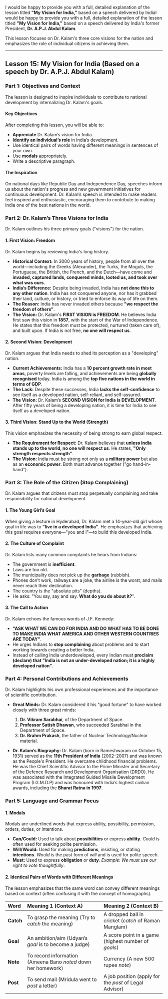 I would be happy to provide you with a full, detailed explanation of the lesson titled **"My Vision for India,"** based on a speech delivered by IndiaI would be happy to provide you with a full, detailed explanation of the lesson titled **"My Vision for India,"** based on a speech delivered by India's former President, **Dr. A.P.J. Abdul Kalam**.

This lesson focuses on Dr. Kalam's three core visions for the nation and emphasizes the role of individual citizens in achieving them.

***

## Lesson 15: My Vision for India (Based on a speech by Dr. A.P.J. Abdul Kalam)

### Part 1: Objectives and Context

The lesson is designed to inspire individuals to contribute to national development by internalizing Dr. Kalam's goals.

#### Key Objectives
After completing this lesson, you will be able to:
*   **Appreciate** Dr. Kalam’s vision for India.
*   **Identify an individual’s role** in India’s development.
*   Use identical pairs of words having different meanings in sentences of your own.
*   Use **modals** appropriately.
*   Write a descriptive paragraph.

#### The Inspiration
On national days like Republic Day and Independence Day, speeches inform us about the nation's progress and new government initiatives for continuous development. Dr. Kalam’s speech is intended to make readers feel inspired and enthusiastic, encouraging them to contribute to making India one of the best nations in the world.

### Part 2: Dr. Kalam’s Three Visions for India

Dr. Kalam outlines his three primary goals ("visions") for the nation.

#### 1. First Vision: Freedom
Dr. Kalam begins by reviewing India's long history.
*   **Historical Context:** In 3000 years of history, people from all over the world—including the Greeks (Alexander), the Turks, the Moguls, the Portuguese, the British, the French, and the Dutch—have come and **invaded, captured lands, conquered minds, looted us, and took over what was ours**.
*   **India’s Difference:** Despite being invaded, India has **not done this to any other nation**. India has not conquered anyone, nor has it grabbed their land, culture, or history, or tried to enforce its way of life on them.
*   **The Reason:** India has never invaded others because **"we respect the freedom of others"**.
*   **The Vision:** Dr. Kalam's **FIRST VISION is FREEDOM**. He believes India first saw this vision in **1857**, with the start of the War of Independence. He states that this freedom must be protected, nurtured (taken care of), and built upon. If India is not free, **no one will respect us**.

#### 2. Second Vision: Development
Dr. Kalam argues that India needs to shed its perception as a "developing" nation.
*   **Current Achievements:** India has a **10 percent growth rate in most areas**, poverty levels are falling, and achievements are being **globally recognised** today. India is among the **top five nations in the world in terms of GDP**.
*   **The Lack:** Despite these successes, India **lacks the self-confidence** to see itself as a developed nation, self-reliant, and self-assured.
*   **The Vision:** Dr. Kalam’s **SECOND VISION for India is DEVELOPMENT**. After fifty years of being a developing nation, it is time for India to see itself as a developed nation.

#### 3. Third Vision: Stand Up to the World (Strength)
This vision emphasizes the necessity of being strong to earn global respect.
*   **The Requirement for Respect:** Dr. Kalam believes that **unless India stands up to the world, no one will respect us**. He states, **"Only strength respects strength"**.
*   **The Vision:** India must be strong not only as a **military power** but also as an **economic power**. Both must advance together ("go hand-in-hand").

### Part 3: The Role of the Citizen (Stop Complaining)

Dr. Kalam argues that citizens must stop perpetually complaining and take responsibility for national development.

#### 1. The Young Girl’s Goal
When giving a lecture in Hyderabad, Dr. Kalam met a 14-year-old girl whose goal in life was to **"live in a developed India"**. He emphasizes that achieving this goal requires everyone—"you and I"—to build this developed India.

#### 2. The Culture of Complaint
Dr. Kalam lists many common complaints he hears from Indians:
*   The government is **inefficient**.
*   Laws are too old.
*   The municipality does not pick up the **garbage** (rubbish).
*   Phones don’t work, railways are a joke, the airline is the worst, and mails never reach their destination.
*   The country is the "absolute pits" (depths).
*   He asks: "You say, say and say. **What do you do about it?**".

#### 3. The Call to Action
Dr. Kalam echoes the famous words of J.F. Kennedy:
*   **"ASK WHAT WE CAN DO FOR INDIA AND DO WHAT HAS TO BE DONE TO MAKE INDIA WHAT AMERICA AND OTHER WESTERN COUNTRIES ARE TODAY"**.
*   He urges Indians to **stop complaining** about problems and to start working towards creating a better India.
*   Instead of calling India underdeveloped, every Indian must **proclaim (declare) that "India is not an under-developed nation; it is a highly developed nation"**.

### Part 4: Personal Contributions and Achievements

Dr. Kalam highlights his own professional experiences and the importance of scientific contribution.

*   **Great Minds:** Dr. Kalam considered it his "good fortune" to have worked closely with three great minds:
    1.  **Dr. Vikram Sarabhai**, of the Department of Space.
    2.  **Professor Satish Dhawan**, who succeeded Sarabhai in the Department of Space.
    3.  **Dr. Brahm Prakash**, the father of Nuclear Technology/Nuclear material.

*   **Dr. Kalam’s Biography:** Dr. Kalam (born in Rameshwaram on October 15, 1931) served as the **11th President of India** (2002–2007) and was known as the People's President. He overcame childhood financial problems. He was the Chief Scientific Advisor to the Prime Minister and Secretary of the Defence Research and Development Organisation (DRDO). He was associated with the Integrated Guided Missile Development Program (I.G.M.D.P) and was honoured with India’s highest civilian awards, including the **Bharat Ratna in 1997**.

### Part 5: Language and Grammar Focus

#### 1. Modals
Modals are underlined words that express ability, possibility, permission, orders, duties, or intentions.

*   **Can/Could:** Used to talk about **possibilities** or express **ability**. *Could* is often used for seeking polite permission.
*   **Will/Would:** Used for making **predictions**, insisting, or stating **intentions**. *Would* is the past form of *will* and is used for polite speech.
*   **Must:** Used to express **obligation** or **duty**. *Example: We must use our right to vote thoughtfully*.

#### 2. Identical Pairs of Words with Different Meanings
The lesson emphasizes that the same word can convey different meanings based on context (often confusing it with the concept of homographs).

| Word | Meaning 1 (Context A) | Meaning 2 (Context B) |
| :--- | :--- | :--- |
| **Catch** | To grasp the meaning (Try to *catch* the meaning) | A dropped ball in cricket (*catch* of Raman Manglam) |
| **Goal** | An ambition/aim (Udyan’s *goal* is to become a judge) | A score point in a game (highest number of *goals*) |
| **Note** | To record information (Ameena Bano *noted* down her homework) | Currency (A new 500 rupee *note*) |
| **Post** | To send mail (Mridula went to *post* a letter) | A job position (apply for the *post* of Legal Advisor) |